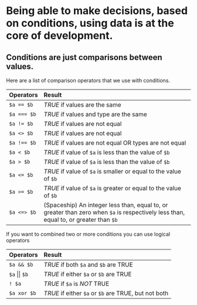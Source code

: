 # Being able to make decisions, based on conditions, using data is at the core of development.

## Conditions are just comparisons between values.
Here are a list of comparison operators that we use with conditions.

| Operators     | Result  |
| ------------- |:-------------|
| `$a == $b`      | *TRUE* if values are the same
| `$a === $b`      | *TRUE* if values and type are the same      
| `$a != $b` | *TRUE* if values are not equal
| `$a <> $b` | *TRUE* if values are not equal
| `$a !== $b` | *TRUE* if values are not equal OR types are not equal
| `$a < $b` | *TRUE* if value of `$a` is less than the value of `$b`
| `$a > $b` | *TRUE* if value of `$a` is less than the value of `$b`
| `$a <= $b` | *TRUE* if value of `$a` is smaller or equal to the value of `$b`
| `$a >= $b` | *TRUE* if value of `$a` is greater or equal to the value of `$b`
| `$a <=> $b` | (Spaceship) An integer less than, equal to, or greater than zero when `$a` is respectively less than, equal to, or greater than `$b`

If you want to combined two or more conditions you can use logical operators

| Operators | Result |
| --------- |:-------|
| `$a && $b` | *TRUE* if both `$a` and `$b` are TRUE|
| `$a` &#124;&#124; `$b` | *TRUE* if either `$a` or `$b` are TRUE |
| `! $a` | *TRUE* if `$a` is *NOT* TRUE|
| `$a xor $b` | *TRUE* if either `$a` or `$b` are TRUE, but not both |
